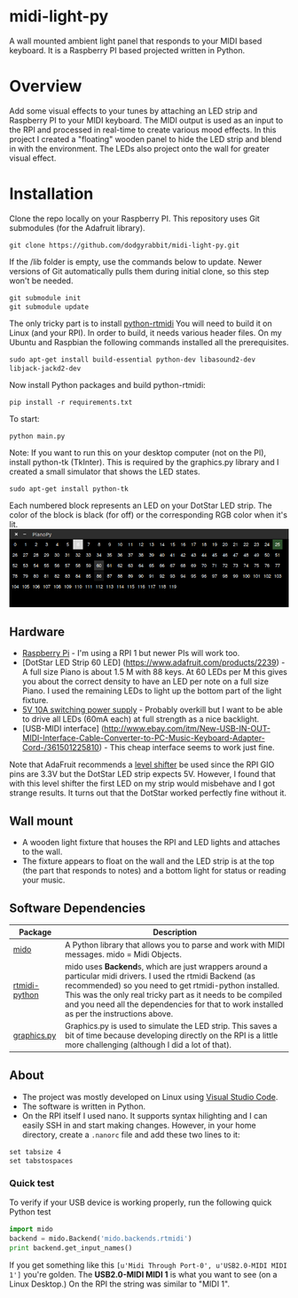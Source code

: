 # midi-light-py
A wall mounted ambient light panel that responds to your MIDI based keyboard. It is a Raspberry PI based projected written in Python.

# Overview
Add some visual effects to your tunes by attaching an LED strip and Raspberry PI to your MIDI keyboard. The MIDI output is used as an input 
to the RPI and processed in real-time to create various mood effects. In this project I created a "floating" wooden panel to hide the LED
strip and blend in with the environment. The LEDs also project onto the wall for greater visual effect.

# Installation

Clone the repo locally on your Raspberry PI. This repository uses Git submodules (for the Adafruit library).

```
git clone https://github.com/dodgyrabbit/midi-light-py.git
```

If the /lib folder is empty, use the commands below to update. Newer versions of Git automatically pulls them during initial clone, so this step won't be needed.
```
git submodule init
git submodule update
```

The only tricky part is to install [python-rtmidi](https://spotlightkid.github.io/python-rtmidi/index.html)
You will need to build it on Linux (and your RPI). In order to build, it needs various header files.
On my Ubuntu and Raspbian the following commands installed all the prerequisites.

```
sudo apt-get install build-essential python-dev libasound2-dev libjack-jackd2-dev
```

Now install Python packages and build python-rtmidi:

```
pip install -r requirements.txt
```

To start:
```
python main.py
```

Note: If you want to run this on your desktop computer (not on the PI), install python-tk (TkInter). This is required by the graphics.py library and I 
created a small simulator that shows the LED states.
```
sudo apt-get install python-tk
```
Each numbered block represents an LED on your DotStar LED strip. The color of the block is black (for off) or the corresponding RGB color when it's lit.
![simulator](simulator.png)



## Hardware
* [Raspberry Pi](https://www.raspberrypi.org/) - I'm using a RPI 1 but newer PIs will work too. 
* [DotStar LED Strip 60 LED] (https://www.adafruit.com/products/2239) - A full size Piano is about 1.5 M with 88 keys. At 60 LEDs per M this gives you about the correct density to have an LED per note on a full size Piano. I used the remaining LEDs to light up the bottom part of the light fixture.
* [5V 10A switching power supply](https://www.adafruit.com/products/658) - Probably overkill but I want to be able to drive all LEDs (60mA each) at full strength as a nice backlight.
* [USB-MIDI interface] (http://www.ebay.com/itm/New-USB-IN-OUT-MIDI-Interface-Cable-Converter-to-PC-Music-Keyboard-Adapter-Cord-/361501225810) - This cheap interface seems to work just fine.

Note that AdaFruit recommends a [level shifter](https://www.adafruit.com/products/1787) be used since the RPI GIO pins are 3.3V but the DotStar LED strip expects 5V. However, I found that with this level shifter the
first LED on my strip would misbehave and I got strange results. It turns out that the DotStar worked perfectly fine without it.

## Wall mount
* A wooden light fixture that houses the RPI and LED lights and attaches to the wall.
* The fixture appears to float on the wall and the LED strip is at the top (the part that responds to notes) and a bottom light for status or reading your music.

## Software Dependencies
|Package|Description|
|-------|-----------|
| [mido](https://github.com/olemb/mido) | A Python library that allows you to parse and work with MIDI messages. mido = Midi Objects. |
| [rtmidi-python](https://github.com/superquadratic/rtmidi-python) | mido uses **Backend**s, which are just wrappers around a particular midi drivers. I used the rtmidi Backend (as recommended) so you need to get rtmidi-python installed. This was the only real tricky part as it needs to be compiled and you need all the dependencies for that to work installed as per the instructions above. |
| [graphics.py](http://mcsp.wartburg.edu/zelle/python/graphics.py) | Graphics.py is used to simulate the LED strip. This saves a bit of time because developing directly on the RPI is a little more challenging (although I did a lot of that). |

## About
* The project was mostly developed on Linux using [Visual Studio Code](http://code.visualstudio.com/).
* The software is written in Python.
* On the RPI itself I used nano. It supports syntax hilighting and I can easily SSH in and start making changes. However, in your home directory, create a `.nanorc` file and add these two lines to it:
```
set tabsize 4
set tabstospaces
``` 

### Quick test
To verify if your USB device is working properly, run the following quick Python test

```python
import mido
backend = mido.Backend('mido.backends.rtmidi')
print backend.get_input_names()
```
If you get something like this
`[u'Midi Through Port-0', u'USB2.0-MIDI MIDI 1']`
you're golden. The **USB2.0-MIDI MIDI 1** is what you want to see (on a Linux Desktop.)
On the RPI the string was similar to "MIDI 1".






